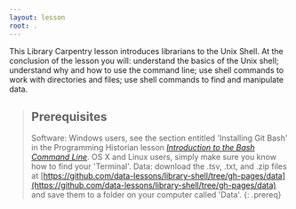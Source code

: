 ```yaml
---
layout: lesson
root: .
---
```

This Library Carpentry lesson introduces librarians to the Unix Shell.
At the conclusion of the lesson you will: understand the basics of the Unix shell;
understand why and how to use the command line;
use shell commands to work with directories and files;
use shell commands to find and manipulate data.

> ## Prerequisites
>
> Software: Windows users, see the section entitled 'Installing Git Bash' in the Programming Historian lesson [*Introduction to the Bash Command Line*](http:/programminghistorian.org/lessons/intro-to-bash). OS X and Linux users, simply make sure you know how to find your 'Terminal'. Data: download the .tsv, .txt, and .zip files at [https://github.com/data-lessons/library-shell/tree/gh-pages/data](https://github.com/data-lessons/library-shell/tree/gh-pages/data) and save them to a folder on your computer called 'Data'.
{: .prereq}
